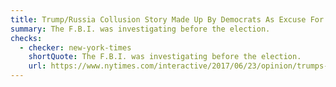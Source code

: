 ```yaml
---
title: Trump/Russia Collusion Story Made Up By Democrats As Excuse For Losing 2016 Election
summary: The F.B.I. was investigating before the election.
checks:
  - checker: new-york-times
    shortQuote: The F.B.I. was investigating before the election.
    url: https://www.nytimes.com/interactive/2017/06/23/opinion/trumps-lies.html
---
```

